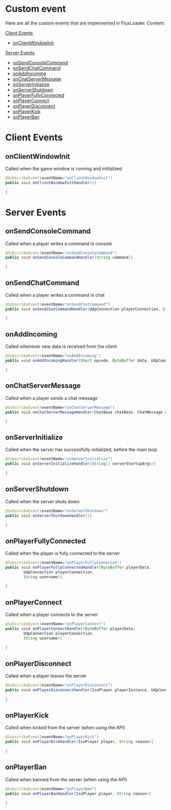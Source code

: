 # Custom event
Here are all the custom events that are implemented in FluxLoader. Content:

[Client Events](#client-events)

- [onClientWindowInit](#onClientWindowInit)

[Server Events](#server-events)

- [onSendConsoleCommand](#onSendConsoleCommand)
- [onSendChatCommand](#onSendChatCommand)
- [onAddIncoming](#onaddincoming)
- [onChatServerMessage](#onChatServerMessage)
- [onServerInitialize](#onServerInitialize)
- [onServerShutdown](#onServerShutdown)
- [onPlayerFullyConnected](#onPlayerFullyConnected)
- [onPlayerConnect](#onPlayerConnect)
- [onPlayerDisconnect](#onPlayerDisconnect)
- [onPlayerKick](#onplayerkick)
- [onPlayerBan](#onplayerban)

# Client Events

## onClientWindowInit
Called when the game window is running and initialized
```java
@SubscribeEvent(eventName="onClientWindowInit")
public void onClientWindowInitHandler(){

}
```

# Server Events

## onSendConsoleCommand
Called when a player writes a command in console
```java
@SubscribeEvent(eventName="onSendConsoleCommand")
public void onSendConsoleCommandHandler(String command){

}
```

## onSendChatCommand
Called when a player writes a command in chat
```java
@SubscribeEvent(eventName="onSendChatCommand")
public void onSendChatCommandHandler(UdpConnection playerConnection, String command){

}
```

## onAddIncoming
Called whenever new data is received from the client
```java
@SubscribeEvent(eventName="onAddIncoming")
public void onAddIncomingHandler(Short opcode, ByteBuffer data, UdpConnection connection){

}
```

## onChatServerMessage
Called when a player sends a chat message
```java
@SubscribeEvent(eventName="onChatServerMessage")
public void onChatServerMessageHandler(ChatBase chatBase, ChatMessage chatMessage){

}
```

## onServerInitialize
Called when the server has successfully initialized, before the main loop
```java
@SubscribeEvent(eventName="onServerInitialize")
public void onServerInitializeHandler(String[] serverStartupArgs){
    
}
```

## onServerShutdown
Called when the server shuts down
```java
@SubscribeEvent(eventName="onServerShutdown")
public void onServerShutdownHandler(){
    
}
```

## onPlayerFullyConnected
Called when the player is fully connected to the server
```java
@SubscribeEvent(eventName="onPlayerFullyConnected")
public void onPlayerFullyConnectedHandler(ByteBuffer playerData,
        UdpConnection playerConnection,
        String username){
    
}
```

## onPlayerConnect
Called when a player connects to the server
```java
@SubscribeEvent(eventName="onPlayerConnect")
public void onPlayerConnectHandler(ByteBuffer playerData,
        UdpConnection playerConnection,
        String username){
    
}
```

## onPlayerDisconnect
Called when a player leaves the server
```java
@SubscribeEvent(eventName="onPlayerDisconnect")
public void onPlayerDisconnectHandler(IsoPlayer playerInstance, UdpConnection playerConnection){
    
}
```

## onPlayerKick
Called when kicked from the server (when using the API)
```java
@SubscribeEvent(eventName="onPlayerKick")
public void onPlayerKickHandler(IsoPlayer player, String reason){
    
}
```

## onPlayerBan
Called when banned from the server (when using the API)
```java
@SubscribeEvent(eventName="onPlayerBan")
public void onPlayerBanHandler(IsoPlayer player, String reason){
    
}
```
